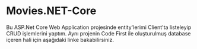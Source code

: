 # Movies.NET-Core
Bu ASP.Net Core Web Application projesinde entity'lerimi Client'ta listeleyip CRUD işlemlerini yaptım.
Aynı projenin Code First ile oluşturulmuş database içeren hali için aşağıdaki linke bakabilirsiniz.
